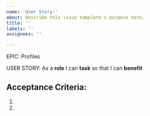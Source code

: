 ```yaml
---
name: 'User Story:'
about: Describe this issue template's purpose here.
title: ''
labels: ''
assignees: ''

---
```


EPIC: Profiles

USER STORY: As a **role** I can **task** so that I can **benefit**

## Acceptance Criteria:
1. 
2.
